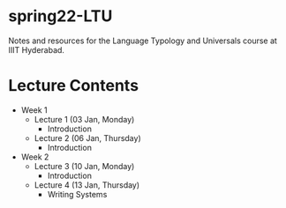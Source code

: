 # spring22-LTU
Notes and resources for the Language Typology and Universals course at IIIT Hyderabad.

# Lecture Contents
* Week 1
    - Lecture 1 (03 Jan, Monday)
        - Introduction
    - Lecture 2 (06 Jan, Thursday)
        - Introduction
* Week 2
    - Lecture 3 (10 Jan, Monday)
        - Introduction
    - Lecture 4 (13 Jan, Thursday)
        - Writing Systems
